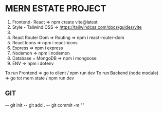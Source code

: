 # MERN ESTATE PROJECT
1. Frontend- React => npm create vite@latest
2. Style - Tailwind CSS => https://tailwindcss.com/docs/guides/vite
3. 
4. React Router Dom => Routing => npm i react-router-dom
5. React Icons => npm i react-icons
6. Express => npm i express
7. Nodemon => npm i nodemon
8. Database = MongoDB => npm i mongoose
8. ENV => npm i dotenv

To run Frontend => go to client / npm run dev
To run Backend (node module) => go tot mern state / npm run dev


## GIT 
-- git init 
-- git add .
-- git commit -m ""